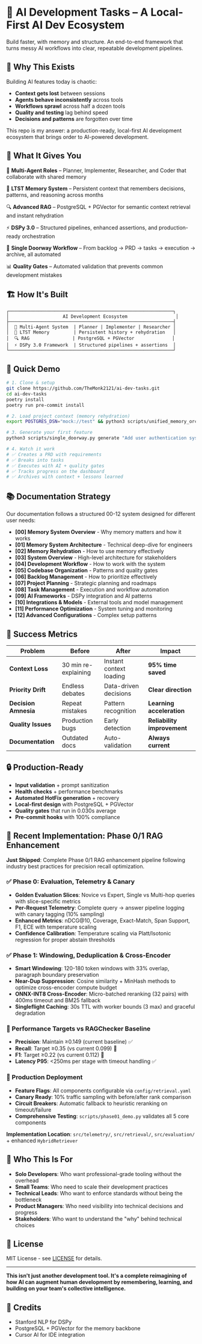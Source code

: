 # 🚀 AI Development Tasks – A Local-First AI Dev Ecosystem

Build faster, with memory and structure.
An end-to-end framework that turns messy AI workflows into clear, repeatable development pipelines.

## 🎯 Why This Exists

Building AI features today is chaotic:

- **Context gets lost** between sessions
- **Agents behave inconsistently** across tools
- **Workflows sprawl** across half a dozen tools
- **Quality and testing** lag behind speed
- **Decisions and patterns** are forgotten over time

This repo is my answer: a production-ready, local-first AI development ecosystem that brings order to AI-powered development.

## 🧩 What It Gives You

🤖 **Multi-Agent Roles** – Planner, Implementer, Researcher, and Coder that collaborate with shared memory

🧠 **LTST Memory System** – Persistent context that remembers decisions, patterns, and reasoning across months

🔍 **Advanced RAG** – PostgreSQL + PGVector for semantic context retrieval and instant rehydration

⚡ **DSPy 3.0** – Structured pipelines, enhanced assertions, and production-ready orchestration

🔄 **Single Doorway Workflow** – From backlog → PRD → tasks → execution → archive, all automated

📊 **Quality Gates** – Automated validation that prevents common development mistakes

## 🏗️ How It's Built

```
┌─────────────────────────────────────────────────────────────┐
│                    AI Development Ecosystem                  │
├─────────────────────────────────────────────────────────────┤
│  🤖 Multi-Agent System  | Planner | Implementer | Researcher │
│  🧠 LTST Memory         | Persistent history + rehydration   │
│  🔍 RAG                | PostgreSQL + PGVector              │
│  ⚡ DSPy 3.0 Framework  | Structured pipelines + assertions  │
└─────────────────────────────────────────────────────────────┘
```

## 🚀 Quick Demo

```bash
# 1. Clone & setup
git clone https://github.com/TheMonk2121/ai-dev-tasks.git
cd ai-dev-tasks
poetry install
poetry run pre-commit install

# 2. Load project context (memory rehydration)
export POSTGRES_DSN="mock://test" && python3 scripts/unified_memory_orchestrator.py --systems ltst cursor go_cli prime --role planner "current project status and core documentation"

# 3. Generate your first feature
python3 scripts/single_doorway.py generate "Add user authentication system"

# 4. Watch it work
# ✅ Creates a PRD with requirements
# ✅ Breaks into tasks
# ✅ Executes with AI + quality gates
# ✅ Tracks progress on the dashboard
# ✅ Archives with context + lessons learned
```

## 📚 Documentation Strategy

Our documentation follows a structured 00-12 system designed for different user needs:

- **[00] Memory System Overview** - Why memory matters and how it works
- **[01] Memory System Architecture** - Technical deep-dive for engineers
- **[02] Memory Rehydration** - How to use memory effectively
- **[03] System Overview** - High-level architecture for stakeholders
- **[04] Development Workflow** - How to work with the system
- **[05] Codebase Organization** - Patterns and quality gates
- **[06] Backlog Management** - How to prioritize effectively
- **[07] Project Planning** - Strategic planning and roadmaps
- **[08] Task Management** - Execution and workflow automation
- **[09] AI Frameworks** - DSPy integration and AI patterns
- **[10] Integrations & Models** - External tools and model management
- **[11] Performance Optimization** - System tuning and monitoring
- **[12] Advanced Configurations** - Complex setup patterns

## 🎯 Success Metrics

| Problem | Before | After | Impact |
|---------|--------|-------|--------|
| **Context Loss** | 30 min re-explaining | Instant context loading | **95% time saved** |
| **Priority Drift** | Endless debates | Data-driven decisions | **Clear direction** |
| **Decision Amnesia** | Repeat mistakes | Pattern recognition | **Learning acceleration** |
| **Quality Issues** | Production bugs | Early detection | **Reliability improvement** |
| **Documentation** | Outdated docs | Auto-validation | **Always current** |

## 🔒 Production-Ready

- **Input validation** + prompt sanitization
- **Health checks** + performance benchmarks
- **Automated HotFix generation** + recovery
- **Local-first design** with PostgreSQL + PGVector
- **Quality gates** that run in 0.030s average
- **Pre-commit hooks** with 100% compliance

## 🚀 Recent Implementation: Phase 0/1 RAG Enhancement

**Just Shipped**: Complete Phase 0/1 RAG enhancement pipeline following industry best practices for precision recall optimization.

### ✅ Phase 0: Evaluation, Telemetry & Canary
- **Golden Evaluation Slices**: Novice vs Expert, Single vs Multi-hop queries with slice-specific metrics
- **Per-Request Telemetry**: Complete query → answer pipeline logging with canary tagging (10% sampling)
- **Enhanced Metrics**: nDCG@10, Coverage, Exact-Match, Span Support, F1, ECE with temperature scaling
- **Confidence Calibration**: Temperature scaling via Platt/Isotonic regression for proper abstain thresholds

### ✅ Phase 1: Windowing, Deduplication & Cross-Encoder
- **Smart Windowing**: 120-180 token windows with 33% overlap, paragraph boundary preservation
- **Near-Dup Suppression**: Cosine similarity + MinHash methods to optimize cross-encoder compute budget
- **ONNX-INT8 Cross-Encoder**: Micro-batched reranking (32 pairs) with 400ms timeout and BM25 fallback
- **Singleflight Caching**: 30s TTL with worker bounds (3 max) and graceful degradation

### 🎯 Performance Targets vs RAGChecker Baseline
- **Precision**: Maintain ≥0.149 (current baseline) ✅
- **Recall**: Target ≥0.35 (vs current 0.099) 🎯
- **F1**: Target ≥0.22 (vs current 0.112) 🎯
- **Latency P95**: <250ms per stage with timeout handling ✅

### 🔧 Production Deployment
- **Feature Flags**: All components configurable via `config/retrieval.yaml`
- **Canary Ready**: 10% traffic sampling with before/after rank comparison
- **Circuit Breakers**: Automatic fallback to heuristic reranking on timeout/failure
- **Comprehensive Testing**: `scripts/phase01_demo.py` validates all 5 core components

**Implementation Location**: `src/telemetry/`, `src/retrieval/`, `src/evaluation/` + enhanced `HybridRetriever`

## 🤝 Who This Is For

- **Solo Developers**: Who want professional-grade tooling without the overhead
- **Small Teams**: Who need to scale their development practices
- **Technical Leads**: Who want to enforce standards without being the bottleneck
- **Product Managers**: Who need visibility into technical decisions and progress
- **Stakeholders**: Who want to understand the "why" behind technical choices

## 📄 License

MIT License - see [LICENSE](LICENSE) for details.

---

**This isn't just another development tool. It's a complete reimagining of how AI can augment human development by remembering, learning, and building on your team's collective intelligence.**

## 🙏 Credits

- Stanford NLP for DSPy
- PostgreSQL + PGVector for the memory backbone
- Cursor AI for IDE integration
